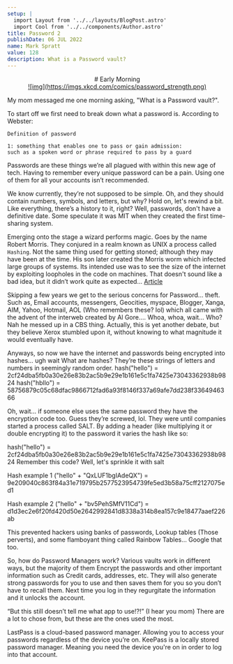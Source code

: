 ```yaml
---
setup: |
  import Layout from '../../layouts/BlogPost.astro'
  import Cool from '../../components/Author.astro'
title: Password 2
publishDate: 06 JUL 2022
name: Mark Spratt
value: 128
description: What is a Password vault?
---
```

<div align="center">
# Early Morning

</div>
<a href="https://xkcd.com/936/?fbclid=IwAR1dBAc767rK5ni47plmh50MfOJ0f0pnzvUsua_UiZ7mpmBHuwnF_dbzr_U">
  <div align="center">
    ![img](https://imgs.xkcd.com/comics/password_strength.png)
  </div>
</a>

My mom messaged me one morning asking, "What is a  Password vault?".

To start off we first need to break down what a password is. According to Webster:

```
Definition of password

1: something that enables one to pass or gain admission:
such as a spoken word or phrase required to pass by a guard 
```

Passwords are these things we’re all plagued with within this new age of tech. Having to remember every unique password can be a pain. Using one of them for all your accounts isn’t recommended.  

 We know currently, they’re not supposed to be simple. Oh, and they should contain numbers, symbols, and letters, but why? Hold on, let's rewind a bit. Like everything, there’s a history to it, right? Well, passwords, don't have a definitive date. Some speculate it was MIT  when they created the first time-sharing system.

Emerging onto the stage a wizard performs magic. Goes by the name Robert Morris. They conjured in a realm known as UNIX a process called `Hashing`. Not the same thing used for getting stoned; although they may have been at the time. His son later created the Morris worm which infected large groups of systems. Its intended use was to see the size of the internet by exploiting loopholes in the code on machines. That doesn't sound like a bad idea, but it didn’t work quite as expected... [Article](https://wikipedia.org/wiki/Morris_worm)

Skipping a few years we get to the serious concerns for Password... theft. Such as, Email accounts, messengers, Geocities, myspace, Blogger, Xanga, AIM, Yahoo, Hotmail, AOL (Who remembers these? lol) which all came with the advent of the interweb created by Al Gore…. Whoa, whoa, wait... Who? Nah he messed up in a CBS thing. Actually, this is yet another debate, but they believe Xerox stumbled upon it, without knowing to what magnitude it would eventually have. 

Anyways, so now we have the internet and passwords being encrypted into hashes… ugh wait What are hashes? They’re these strings of letters and numbers in seemingly random order.
hash("hello") = 2cf24dba5fb0a30e26e83b2ac5b9e29e1b161e5c1fa7425e73043362938b9824
hash("hbllo") = 58756879c05c68dfac9866712fad6a93f8146f337a69afe7dd238f3364946366

Oh, wait… if someone else uses the same password they have the encryption code too. Guess they’re screwed, lol. They were until companies started a process called SALT. By adding a header (like multiplying it  or double encrypting it) to the password it varies the hash like so:

hash("hello") = 2cf24dba5fb0a30e26e83b2ac5b9e29e1b161e5c1fa7425e73043362938b9824
Remember this code? Well, let's sprinkle it with salt 

Hash example 1 ("hello" + "QxLUF1bgIAdeQX") = 9e209040c863f84a31e719795b2577523954739fe5ed3b58a75cff2127075ed1

Hash example 2 ("hello" + "bv5PehSMfV11Cd") = d1d3ec2e6f20fd420d50e2642992841d8338a314b8ea157c9e18477aaef226ab

This prevented hackers using banks of passwords, Lookup tables (Those perverts), and some flamboyant thing called Rainbow Tables… Google that too. 

So, how do Password Managers work? Various vaults work in different ways, but the majority of them Encrypt the passwords and other important information such as Credit cards, addresses, etc. They will also generate strong passwords for you to use and then saves them for you so you don’t have to recall them. Next time you log in they regurgitate the information and it unlocks the account. 

“But this still doesn’t tell me what app to use!?!” (I hear you mom) 
There are a lot to chose from, but these are the ones used the most. 

LastPass is a cloud-based password manager. Allowing you to access your passwords regardless of the device you’re on. 
KeePass is a locally stored password manager. Meaning you need the device you're on in order to log into that account.